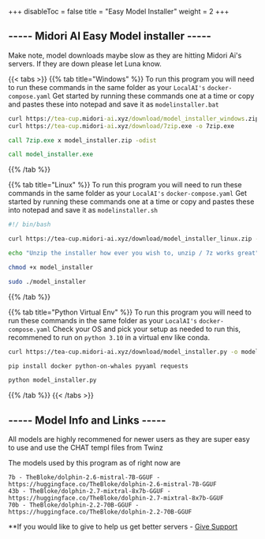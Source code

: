 
+++
disableToc = false
title = "Easy Model Installer"
weight = 2
+++

## ----- Midori AI Easy Model installer -----
Make note, model downloads maybe slow as they are hitting Midori Ai's servers. If they are down please let Luna know.

{{< tabs >}}
{{% tab title="Windows" %}}
To run this program you will need to run these commands in the same folder as your ``LocalAI's`` ``docker-compose.yaml``
Get started by running these commands one at a time or copy and pastes these into notepad and save it as ``modelinstaller.bat``

```bat
curl https://tea-cup.midori-ai.xyz/download/model_installer_windows.zip -o model_installer.zip
curl https://tea-cup.midori-ai.xyz/download/7zip.exe -o 7zip.exe

call 7zip.exe x model_installer.zip -odist

call model_installer.exe
```
{{% /tab %}}

{{% tab title="Linux" %}}
To run this program you will need to run these commands in the same folder as your ``LocalAI's`` ``docker-compose.yaml``
Get started by running these commands one at a time or copy and pastes these into notepad and save it as ``modelinstaller.sh``

```sh
#!/ bin/bash

curl https://tea-cup.midori-ai.xyz/download/model_installer_linux.zip -o model_installer.zip

echo "Unzip the installer how ever you wish to, unzip / 7z works great"

chmod +x model_installer

sudo ./model_installer
```

{{% /tab %}}

{{% tab title="Python Virtual Env" %}}
To run this program you will need to run these commands in the same folder as your ``LocalAI's`` ``docker-compose.yaml``
Check your OS and pick your setup as needed to run this, recommened to run on ``python 3.10`` in a virtual env like conda.

```bash
curl https://tea-cup.midori-ai.xyz/download/model_installer.py -o model_installer.py

pip install docker python-on-whales pyyaml requests

python model_installer.py
```

{{% /tab %}}
{{< /tabs >}}

## ----- Model Info and Links -----

All models are highly recommened for newer users as they are super easy to use and use the CHAT templ files from Twinz

The models used by this program as of right now are
```
7b - TheBloke/dolphin-2.6-mistral-7B-GGUF - https://huggingface.co/TheBloke/dolphin-2.6-mistral-7B-GGUF
43b - TheBloke/dolphin-2.7-mixtral-8x7b-GGUF - https://huggingface.co/TheBloke/dolphin-2.7-mixtral-8x7b-GGUF
70b - TheBloke/dolphin-2.2-70B-GGUF - https://huggingface.co/TheBloke/dolphin-2.2-70B-GGUF
```

**If you would like to give to help us get better servers - [Give Support](https://paypal.me/midoricookieclub?country.x=US&locale.x=en_US)